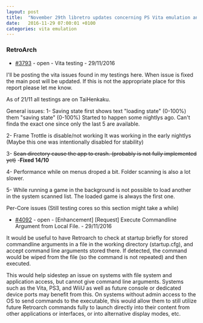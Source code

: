 ```yaml
---
layout: post
title:  "November 29th libretro updates concerning PS Vita emulation and emulators"
date:   2016-11-29 07:00:01 +0100
categories: vita emulation
---
```


### RetroArch
- [#3793](https://github.com/libretro/RetroArch/issues/3793) - open - Vita testing - 29/11/2016

I'll be posting the vita issues found in my testings here.
When issue is fixed the main post will be updated.
If this is not the appropriate place for this report please let me know.

As of 21/11 all testings are on TaiHenkaku.

General issues:
1-  Saving state first shows text "loading state" (0-100%) them "saving state" (0-100%)
Started to happen some nightlys ago. Can't finda the exact one since only the last 5 are available.

2- Frame Trottle is disable/not working
It was working in the early nightlys (Maybe this one was intentionally disabled for stability)

3- ~~Scan directory cause the app to crash. (probably is not fully implemented yet)~~ -**Fixed 14/10**

4- Performance while on menus droped a bit. Folder scanning is also a lot slower.

5- While running a game in the background is not possible to load another in the system scanned list.
The loaded game is always the first one.

Per-Core issues
(Still testing cores so this section might take a while)


- [#4092](https://github.com/libretro/RetroArch/issues/4092) - open - [Enhancement] [Request] Execute Commandline Argument from Local File. - 29/11/2016

It would be useful to have Retroarch to check at startup briefly for stored commandline arguments in a file in the working directory (startup.cfg), and accept command line arguments stored there.  If detected, the command would be wiped from the file (so the command is not repeated) and then executed.

This would help sidestep an issue on systems with file system and application access, but cannot give command line arguments. Systems such as the Vita, PS3, and WiiU as well as future console or dedicated device ports may benefit from this. On systems without admin access to the OS to send commands to the executable, this would allow them to still utilize future Retroarch commands fully to launch directly into their content from other applications or interfaces, or into alternative display modes, etc.


